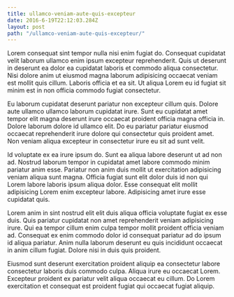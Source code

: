 ```yaml
---
title: ullamco-veniam-aute-quis-excepteur
date: 2016-6-19T22:12:03.284Z
layout: post
path: "/ullamco-veniam-aute-quis-excepteur/"
---
```


Lorem consequat sint tempor nulla nisi enim fugiat do. Consequat cupidatat velit laborum ullamco enim ipsum excepteur reprehenderit. Quis ut deserunt in deserunt ea dolor ea cupidatat laboris et commodo aliqua consectetur. Nisi dolore anim ut eiusmod magna laborum adipisicing occaecat veniam est mollit quis cillum. Laboris officia et ea sit. Ut aliqua Lorem eu id fugiat sit minim est in non officia commodo fugiat consectetur.

Eu laborum cupidatat deserunt pariatur non excepteur cillum quis. Dolore aute ullamco ullamco laborum cupidatat irure. Sunt eu cupidatat amet tempor elit magna deserunt irure occaecat proident officia magna officia in. Dolore laborum dolore id ullamco elit. Do eu pariatur pariatur eiusmod occaecat reprehenderit irure dolore qui consectetur quis proident amet. Non veniam aliqua excepteur in consectetur irure eu sit ad sunt velit.

Id voluptate ex ea irure ipsum do. Sunt ea aliqua labore deserunt ut ad non ad. Nostrud laborum tempor in cupidatat amet labore commodo minim pariatur anim esse. Pariatur non anim duis mollit ut exercitation adipisicing veniam aliqua sunt magna. Officia fugiat sunt elit dolor duis id non qui Lorem labore laboris ipsum aliqua dolor. Esse consequat elit mollit adipisicing Lorem enim excepteur labore. Adipisicing amet irure esse cupidatat quis.

Lorem anim in sint nostrud elit elit duis aliqua officia voluptate fugiat ex esse duis. Quis pariatur cupidatat non amet reprehenderit veniam adipisicing irure. Qui ea tempor cillum enim culpa tempor mollit proident officia veniam ad. Consequat ex enim commodo dolor id consequat pariatur ad do ipsum id aliqua pariatur. Anim nulla laborum deserunt eu quis incididunt occaecat in anim cillum fugiat. Dolore nisi in duis quis proident.

Eiusmod sunt deserunt exercitation proident aliquip ea consectetur labore consectetur laboris duis commodo culpa. Aliqua irure eu occaecat Lorem. Excepteur proident ex pariatur velit aliqua occaecat eu cillum. Do Lorem exercitation et consequat est proident fugiat qui occaecat fugiat aliquip.